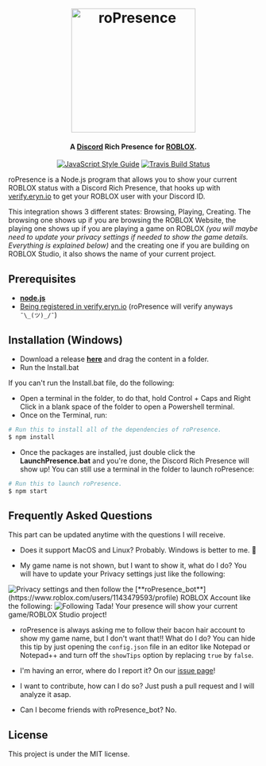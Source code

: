 
<h1 align="center">
    <img src="https://raw.githubusercontent.com/JiveOff/roPresence/master/img/roPresence.png" alt="roPresence" width="250"/>
    <br>
</h1>

<h4 align="center">A <a href="https://discordapp.com">Discord</a> Rich Presence for <a href="https://roblox.com">ROBLOX</a>.</h4>

<p align="center">
    <a href="https://standardjs.com"><img src="https://img.shields.io/badge/code_style-standard-blue.svg?style=flat-square" alt="JavaScript Style Guide"/></a>
    <a href="https://travis-ci.org/JiveOff/roPresence"><img src="https://img.shields.io/travis/JiveOff/roPresence/master.svg?style=flat-square" alt="Travis Build Status"/></a>
</p>

roPresence is a Node.js program that allows you to show your current ROBLOX status with a Discord Rich Presence, that hooks up with [verify.eryn.io](http://verify.eryn.io/) to get your ROBLOX user with your Discord ID.

This integration shows 3 different states: Browsing, Playing, Creating.
The browsing one shows up if you are browsing the ROBLOX Website, the playing one shows up if you are playing a game on ROBLOX *(you will maybe need to update your privacy settings if needed to show the game details. Everything is explained below)* and the creating one if you are building on ROBLOX Studio, it also shows the name of your current project.

## Prerequisites

- [**node.js**](https://nodejs.org/en/download/current/)
- [Being registered in verify.eryn.io](http://verify.eryn.io/) (roPresence will verify anyways ``¯\_(ツ)_/¯``)

## Installation (Windows)

- Download a release [**here**](https://github.com/JiveOff/roPresence/releases) and drag the content in a folder.
- Run the Install.bat

If you can't run the Install.bat file, do the following:

- Open a terminal in the folder, to do that, hold Control + Caps and Right Click in a blank space of the folder to open a Powershell terminal. 
- Once on the Terminal, run:
```bash
# Run this to install all of the dependencies of roPresence.
$ npm install
```
- Once the packages are installed, just double click the **LaunchPresence.bat** and you're done, the Discord Rich Presence will show up! You can still use a terminal in the folder to launch roPresence:
```bash
# Run this to launch roPresence.
$ npm start
```


## Frequently Asked Questions

This part can be updated anytime with the questions I will receive.

- Does it support MacOS and Linux?
Probably. Windows is better to me. :eyes:

- My game name is not shown, but I want to show it, what do I do?
You will have to update your Privacy settings just like the following:
<img src="https://raw.githubusercontent.com/JiveOff/roPresence/master/img/Privacy.png" alt="Privacy settings"/>
and then follow the [**roPresence_bot**](https://www.roblox.com/users/1143479593/profile) ROBLOX Account like the following:
<img src="https://raw.githubusercontent.com/JiveOff/roPresence/master/img/Following.png" alt="Following"/>
Tada! Your presence will show your current game/ROBLOX Studio project!

- roPresence is always asking me to follow their bacon hair account to show my game name, but I don't want that!! What do I do?
You can hide this tip by just opening the ``config.json`` file in an editor like Notepad or Notepad++ and turn off the ``showTips`` option by replacing ``true`` by ``false``.

- I'm having an error, where do I report it?
On our [issue page](https://github.com/JiveOff/roPresence/issues)!

- I want to contribute, how can I do so?
Just push a pull request and I will analyze it asap.

- Can I become friends with roPresence_bot?
No.

## License

This project is under the MIT license.

